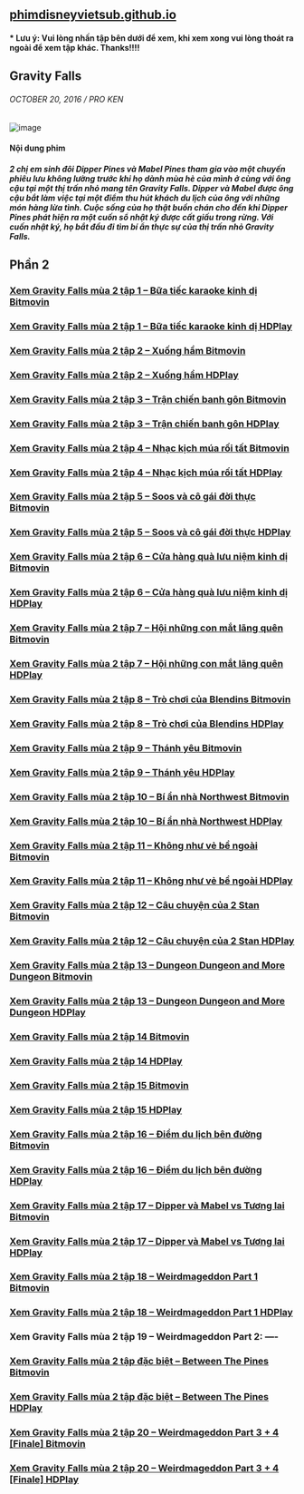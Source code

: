 ## [phimdisneyvietsub.github.io](https://phimdisneyvietsub.github.io)
#### * Lưu ý: Vui lòng nhấn tập bên dưới để xem, khi xem xong vui lòng thoát ra ngoài để xem tập khác. Thanks!!!!
## Gravity Falls
###### OCTOBER 20, 2016 / PRO KEN
![image](https://user-images.githubusercontent.com/75318518/142972636-84780684-e921-48a7-8654-7846e47c2d62.png)

#### Nội dung phim
##### 2 chị em sinh đôi Dipper Pines và Mabel Pines tham gia vào một chuyến phiêu lưu không lường trước khi họ dành mùa hè của mình ở cùng với ông cậu tại một thị trấn nhỏ mang tên Gravity Falls. Dipper và Mabel được ông cậu bắt làm việc tại một điểm thu hút khách du lịch của ông với những món hàng lừa tình. Cuộc sống của họ thật buồn chán cho đến khi Dipper Pines phát hiện ra một cuốn sổ nhật ký được cất giấu trong rừng. Với cuốn nhật ký, họ bắt đầu đi tìm bí ẩn thực sự của thị trấn nhỏ Gravity Falls.

## Phần 2
### [Xem Gravity Falls mùa 2 tập 1 – Bữa tiếc karaoke kinh dị Bitmovin](https://bitmovin.com/demos/stream-test?format=hls&manifest=https://raw.githubusercontent.com/phimdisneyvietsub/phimdisneyvietsub/main/video-5b.gapo.vn/videos/results/8cf554d9-4e20-4bff-aa39-ab28e649c57b/720p/file.m3u8)
### [Xem Gravity Falls mùa 2 tập 1 – Bữa tiếc karaoke kinh dị HDPlay](https://hdplay.se/?HLSP2P=https://raw.githubusercontent.com/phimdisneyvietsub/phimdisneyvietsub/main/video-5b.gapo.vn/videos/results/8cf554d9-4e20-4bff-aa39-ab28e649c57b/720p/file.m3u8)
### [Xem Gravity Falls mùa 2 tập 2 – Xuống hầm Bitmovin](https://bitmovin.com/demos/stream-test?format=hls&manifest=https://raw.githubusercontent.com/phimdisneyvietsub/phimdisneyvietsub/main/video-5b.gapo.vn/videos/results/34d405d4-5906-40a0-b4c4-cd647dc9a742/720p/file.m3u8)
### [Xem Gravity Falls mùa 2 tập 2 – Xuống hầm HDPlay](https://hdplay.se/?HLSP2P=https://raw.githubusercontent.com/phimdisneyvietsub/phimdisneyvietsub/main/video-5b.gapo.vn/videos/results/34d405d4-5906-40a0-b4c4-cd647dc9a742/720p/file.m3u8)
### [Xem Gravity Falls mùa 2 tập 3 – Trận chiến banh gôn Bitmovin](https://bitmovin.com/demos/stream-test?format=hls&manifest=https://raw.githubusercontent.com/phimdisneyvietsub/phimdisneyvietsub/main/video-5b.gapo.vn/videos/results/2be8a25f-b35e-4ae0-9c4c-df9a6c04afd5/720p/file.m3u8)
### [Xem Gravity Falls mùa 2 tập 3 – Trận chiến banh gôn HDPlay](https://hdplay.se/?HLSP2P=https://raw.githubusercontent.com/phimdisneyvietsub/phimdisneyvietsub/main/video-5b.gapo.vn/videos/results/2be8a25f-b35e-4ae0-9c4c-df9a6c04afd5/720p/file.m3u8)
### [Xem Gravity Falls mùa 2 tập 4 – Nhạc kịch múa rối tất Bitmovin](https://bitmovin.com/demos/stream-test?format=hls&manifest=https://raw.githubusercontent.com/phimdisneyvietsub/phimdisneyvietsub/main/video-5b.gapo.vn/videos/results/df836b69-13dc-4ff9-8bbc-c7eb357a8eb6/720p/file.m3u8)
### [Xem Gravity Falls mùa 2 tập 4 – Nhạc kịch múa rối tất HDPlay](https://hdplay.se/?HLSP2P=https://raw.githubusercontent.com/phimdisneyvietsub/phimdisneyvietsub/main/video-5b.gapo.vn/videos/results/df836b69-13dc-4ff9-8bbc-c7eb357a8eb6/720p/file.m3u8)
### [Xem Gravity Falls mùa 2 tập 5 – Soos và cô gái đời thực Bitmovin](https://bitmovin.com/demos/stream-test?format=hls&manifest=https://raw.githubusercontent.com/phimdisneyvietsub/phimdisneyvietsub/main/video-5b.gapo.vn/videos/results/78809100-0197-4625-892c-f57017bb1cc2/720p/file.m3u8)
### [Xem Gravity Falls mùa 2 tập 5 – Soos và cô gái đời thực HDPlay](https://hdplay.se/?HLSP2P=https://raw.githubusercontent.com/phimdisneyvietsub/phimdisneyvietsub/main/video-5b.gapo.vn/videos/results/78809100-0197-4625-892c-f57017bb1cc2/720p/file.m3u8)
### [Xem Gravity Falls mùa 2 tập 6 – Cửa hàng quà lưu niệm kinh dị Bitmovin](https://bitmovin.com/demos/stream-test?format=hls&manifest=https://raw.githubusercontent.com/phimdisneyvietsub/phimdisneyvietsub/main/video-5b.gapo.vn/videos/results/cbc9530c-0c8d-41bc-947f-48cd20bd8b18/720p/file.m3u8)
### [Xem Gravity Falls mùa 2 tập 6 – Cửa hàng quà lưu niệm kinh dị HDPlay](https://hdplay.se/?HLSP2P=https://raw.githubusercontent.com/phimdisneyvietsub/phimdisneyvietsub/main/video-5b.gapo.vn/videos/results/cbc9530c-0c8d-41bc-947f-48cd20bd8b18/720p/file.m3u8)
### [Xem Gravity Falls mùa 2 tập 7 – Hội những con mắt lãng quên Bitmovin](https://bitmovin.com/demos/stream-test?format=hls&manifest=https://raw.githubusercontent.com/phimdisneyvietsub/phimdisneyvietsub/main/video-5b.gapo.vn/videos/results/a8cb006b-efa8-4f51-a047-0de35cc53b10/720p/file.m3u8)
### [Xem Gravity Falls mùa 2 tập 7 – Hội những con mắt lãng quên HDPlay](https://hdplay.se/?HLSP2P=https://raw.githubusercontent.com/phimdisneyvietsub/phimdisneyvietsub/main/video-5b.gapo.vn/videos/results/a8cb006b-efa8-4f51-a047-0de35cc53b10/720p/file.m3u8)
### [Xem Gravity Falls mùa 2 tập 8 – Trò chơi của Blendins Bitmovin](https://bitmovin.com/demos/stream-test?format=hls&manifest=https://raw.githubusercontent.com/phimdisneyvietsub/phimdisneyvietsub/main/video-5b.gapo.vn/videos/results/fd272beb-5c2c-4d93-9b77-37ff752950b0/720p/file.m3u8)
### [Xem Gravity Falls mùa 2 tập 8 – Trò chơi của Blendins HDPlay](https://hdplay.se/?HLSP2P=https://raw.githubusercontent.com/phimdisneyvietsub/phimdisneyvietsub/main/video-5b.gapo.vn/videos/results/fd272beb-5c2c-4d93-9b77-37ff752950b0/720p/file.m3u8)
### [Xem Gravity Falls mùa 2 tập 9 – Thánh yêu Bitmovin](https://bitmovin.com/demos/stream-test?format=hls&manifest=https://raw.githubusercontent.com/phimdisneyvietsub/phimdisneyvietsub/main/video-5b.gapo.vn/videos/results/d64d90fe-184a-4d6e-b9d0-94817b936493/720p/file.m3u8)
### [Xem Gravity Falls mùa 2 tập 9 – Thánh yêu HDPlay](https://hdplay.se/?HLSP2P=https://raw.githubusercontent.com/phimdisneyvietsub/phimdisneyvietsub/main/video-5b.gapo.vn/videos/results/d64d90fe-184a-4d6e-b9d0-94817b936493/720p/file.m3u8)
### [Xem Gravity Falls mùa 2 tập 10 – Bí ẩn nhà Northwest Bitmovin](https://bitmovin.com/demos/stream-test?format=hls&manifest=https://raw.githubusercontent.com/phimdisneyvietsub/phimdisneyvietsub/main/video-5b.gapo.vn/videos/results/53603110-143b-43d9-bc69-d115163a0b48/720p/file.m3u8)
### [Xem Gravity Falls mùa 2 tập 10 – Bí ẩn nhà Northwest HDPlay](https://hdplay.se/?HLSP2P=https://raw.githubusercontent.com/phimdisneyvietsub/phimdisneyvietsub/main/video-5b.gapo.vn/videos/results/53603110-143b-43d9-bc69-d115163a0b48/720p/file.m3u8)
### [Xem Gravity Falls mùa 2 tập 11 – Không như vẻ bề ngoài Bitmovin](https://bitmovin.com/demos/stream-test?format=hls&manifest=https://raw.githubusercontent.com/phimdisneyvietsub/phimdisneyvietsub/main/video-5b.gapo.vn/videos/results/305d5141-19c8-4e97-a42b-cd81da9ac19d/720p/file.m3u8)
### [Xem Gravity Falls mùa 2 tập 11 – Không như vẻ bề ngoài HDPlay](https://hdplay.se/?HLSP2P=https://raw.githubusercontent.com/phimdisneyvietsub/phimdisneyvietsub/main/video-5b.gapo.vn/videos/results/305d5141-19c8-4e97-a42b-cd81da9ac19d/720p/file.m3u8)
### [Xem Gravity Falls mùa 2 tập 12 – Câu chuyện của 2 Stan Bitmovin](https://bitmovin.com/demos/stream-test?format=hls&manifest=https://raw.githubusercontent.com/phimdisneyvietsub/phimdisneyvietsub/main/video-5b.gapo.vn/videos/results/fadd4bea-2984-40d5-991d-7ade215fe7cd/720p/file.m3u8)
### [Xem Gravity Falls mùa 2 tập 12 – Câu chuyện của 2 Stan HDPlay](https://hdplay.se/?HLSP2P=https://raw.githubusercontent.com/phimdisneyvietsub/phimdisneyvietsub/main/video-5b.gapo.vn/videos/results/fadd4bea-2984-40d5-991d-7ade215fe7cd/720p/file.m3u8)
### [Xem Gravity Falls mùa 2 tập 13 – Dungeon Dungeon and More Dungeon Bitmovin](https://bitmovin.com/demos/stream-test?format=hls&manifest=https://raw.githubusercontent.com/phimdisneyvietsub/phimdisneyvietsub/main/video-5b.gapo.vn/videos/results/d780c848-37a4-4eac-86de-1dba8b652efc/720p/file.m3u8)
### [Xem Gravity Falls mùa 2 tập 13 – Dungeon Dungeon and More Dungeon HDPlay](https://hdplay.se/?HLSP2P=https://raw.githubusercontent.com/phimdisneyvietsub/phimdisneyvietsub/main/video-5b.gapo.vn/videos/results/d780c848-37a4-4eac-86de-1dba8b652efc/720p/file.m3u8)
### [Xem Gravity Falls mùa 2 tập 14 Bitmovin](https://bitmovin.com/demos/stream-test?format=hls&manifest=https://raw.githubusercontent.com/phimdisneyvietsub/phimdisneyvietsub/main/https://video-5b.gapo.vn/videos/results/7d04615a-b14b-49ec-814c-cd1956cd0f36/480p/file.m3u8)
### [Xem Gravity Falls mùa 2 tập 14 HDPlay](https://hdplay.se/?HLSP2P=https://raw.githubusercontent.com/phimdisneyvietsub/phimdisneyvietsub/main/https://video-5b.gapo.vn/videos/results/7d04615a-b14b-49ec-814c-cd1956cd0f36/480p/file.m3u8)
### [Xem Gravity Falls mùa 2 tập 15 Bitmovin](https://bitmovin.com/demos/stream-test?format=hls&manifest=https://raw.githubusercontent.com/phimdisneyvietsub/phimdisneyvietsub/main/video-5b.gapo.vn/videos/results/50b85d5a-459d-4a46-99ba-4e88355778bb/720p/file.m3u8)
### [Xem Gravity Falls mùa 2 tập 15 HDPlay](https://hdplay.se/?HLSP2P=https://raw.githubusercontent.com/phimdisneyvietsub/phimdisneyvietsub/main/video-5b.gapo.vn/videos/results/50b85d5a-459d-4a46-99ba-4e88355778bb/720p/file.m3u8)
### [Xem Gravity Falls mùa 2 tập 16 – Điểm du lịch bên đường Bitmovin](https://bitmovin.com/demos/stream-test?format=hls&manifest=https://raw.githubusercontent.com/phimdisneyvietsub/phimdisneyvietsub/main/video-5b.gapo.vn/videos/results/daf98692-6614-49ab-a2f8-dc02873dc4f4/720p/file.m3u8)
### [Xem Gravity Falls mùa 2 tập 16 – Điểm du lịch bên đường HDPlay](https://hdplay.se/?HLSP2P=https://raw.githubusercontent.com/phimdisneyvietsub/phimdisneyvietsub/main/video-5b.gapo.vn/videos/results/daf98692-6614-49ab-a2f8-dc02873dc4f4/720p/file.m3u8)
### [Xem Gravity Falls mùa 2 tập 17 – Dipper và Mabel vs Tương lai Bitmovin](https://bitmovin.com/demos/stream-test?format=hls&manifest=https://raw.githubusercontent.com/phimdisneyvietsub/phimdisneyvietsub/main/video-5b.gapo.vn/videos/results/f15a3d78-4989-4d31-b617-64554bc58f28/720p/file.m3u8)
### [Xem Gravity Falls mùa 2 tập 17 – Dipper và Mabel vs Tương lai HDPlay](https://hdplay.se/?HLSP2P=https://raw.githubusercontent.com/phimdisneyvietsub/phimdisneyvietsub/main/video-5b.gapo.vn/videos/results/f15a3d78-4989-4d31-b617-64554bc58f28/720p/file.m3u8)
### [Xem Gravity Falls mùa 2 tập 18 – Weirdmageddon Part 1 Bitmovin](https://bitmovin.com/demos/stream-test?format=hls&manifest=https://raw.githubusercontent.com/phimdisneyvietsub/phimdisneyvietsub/main/video-5b.gapo.vn/videos/results/c872d688-eaf0-436b-ba39-bb589171fd6c/720p/file.m3u8)
### [Xem Gravity Falls mùa 2 tập 18 – Weirdmageddon Part 1 HDPlay](https://hdplay.se/?HLSP2P=https://raw.githubusercontent.com/phimdisneyvietsub/phimdisneyvietsub/main/video-5b.gapo.vn/videos/results/c872d688-eaf0-436b-ba39-bb589171fd6c/720p/file.m3u8)
### Xem Gravity Falls mùa 2 tập 19 – Weirdmageddon Part 2:  —-
### [Xem Gravity Falls mùa 2 tập đặc biệt – Between The Pines Bitmovin](https://bitmovin.com/demos/stream-test?format=hls&manifest=https://raw.githubusercontent.com/phimdisneyvietsub/phimdisneyvietsub/main/video-5b.gapo.vn/videos/results/44d54bdb-d9ff-4448-91b2-b96fbdb0fef0/720p/file.m3u8)
### [Xem Gravity Falls mùa 2 tập đặc biệt – Between The Pines HDPlay](https://hdplay.se/?HLSP2P=https://raw.githubusercontent.com/phimdisneyvietsub/phimdisneyvietsub/main/video-5b.gapo.vn/videos/results/44d54bdb-d9ff-4448-91b2-b96fbdb0fef0/720p/file.m3u8)
### [Xem Gravity Falls mùa 2 tập 20 – Weirdmageddon Part 3 + 4 [Finale] Bitmovin](https://bitmovin.com/demos/stream-test?format=hls&manifest=https://raw.githubusercontent.com/phimdisneyvietsub/phimdisneyvietsub/main/video-5b.gapo.vn/videos/results/39d74082-b240-49b2-a532-b35630f91b79/720p/file.m3u8)
### [Xem Gravity Falls mùa 2 tập 20 – Weirdmageddon Part 3 + 4 [Finale] HDPlay](https://hdplay.se/?HLSP2P=https://raw.githubusercontent.com/phimdisneyvietsub/phimdisneyvietsub/main/video-5b.gapo.vn/videos/results/39d74082-b240-49b2-a532-b35630f91b79/720p/file.m3u8)
